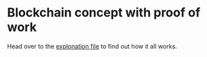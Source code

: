 # Blockchain concept with proof of work

Head over to the [explonation file](https://github.com/dev-stan/freechain/how-it-works.md) to find out how it all works.